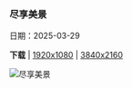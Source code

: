 ### 尽享美景

日期：2025-03-29

**下载**  |  [1920x1080](https://cn.bing.com/th?id=OHR.SydneyHarbour_ZH-CN8119451632_1920x1080.jpg)  |  [3840x2160](https://cn.bing.com/th?id=OHR.SydneyHarbour_ZH-CN8119451632_UHD.jpg)

![尽享美景](https://cn.bing.com/th?id=OHR.SydneyHarbour_ZH-CN8119451632_1920x1080.jpg "悉尼港鸟瞰图，新南威尔士州，澳大利亚 (© jamenpercy/Getty Images)")

